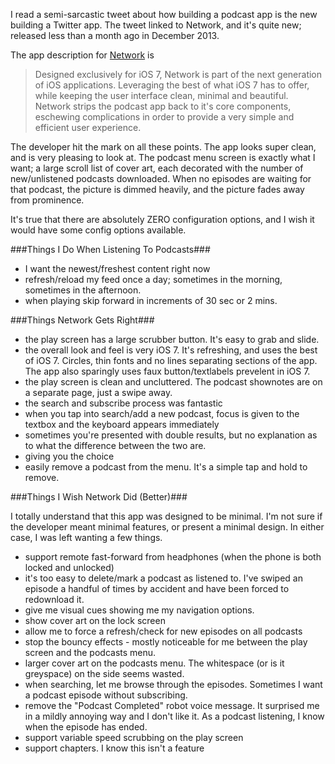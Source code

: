 <!--{PublishedOn:"",Title:"Network Podcast App Review",Intro:"A new podcast app showed up for iPhone and iOS 7. I'm a big podcast listener. Here's my review of this app that's not yet a month old."}-->

I read a semi-sarcastic tweet about how building a podcast app is the new building a Twitter app. The tweet linked to Network, and it's quite new; released less than a month ago in December 2013.

The app description for [Network](http://networkapp.net) is

> Designed exclusively for iOS 7, Network is part of the next generation of iOS applications. Leveraging the best of what iOS 7 has to offer, while keeping the user interface clean, minimal and beautiful. Network strips the podcast app back to it's core components, eschewing complications in order to provide a very simple and efficient user experience.

The developer hit the mark on all these points. The app looks super clean, and is very pleasing to look at. The podcast menu screen is exactly what I want; a large scroll list of cover art, each decorated with the number of new/unlistened podcasts downloaded. When no episodes are waiting for that podcast, the picture is dimmed heavily, and the picture fades away from prominence.

It's true that there are absolutely ZERO configuration options, and I wish it would have some config options available.

###Things I Do When Listening To Podcasts###

* I want the newest/freshest content right now
* refresh/reload my feed once a day; sometimes in the morning, sometimes in the afternoon.
* when playing skip forward in increments of 30 sec or 2 mins.

###Things Network Gets Right###
* the play screen has a large scrubber button. It's easy to grab and slide.
* the overall look and feel is very iOS 7. It's refreshing, and uses the best of iOS 7. Circles, thin fonts and no lines separating sections of the app. The app also sparingly uses faux button/textlabels prevelent in iOS 7.
* the play screen is clean and uncluttered. The podcast shownotes are on a separate page, just a swipe away.
* the search and subscribe process was fantastic
* when you tap into search/add a new podcast, focus is given to the textbox and the keyboard appears immediately
* sometimes you're presented with double results, but no explanation as to what the difference between the two are.
* giving you the choice
* easily remove a podcast from the menu. It's a simple tap and hold to remove.

###Things I Wish Network Did (Better)###

I totally understand that this app was designed to be minimal. I'm not sure if the developer meant minimal features, or present a minimal design. In either case, I was left wanting a few things.

* support remote fast-forward from headphones (when the phone is both locked and unlocked)
* it's too easy to delete/mark a podcast as listened to. I've swiped an episode a handful of times by accident and have been forced to redownload it.
* give me visual cues showing me my navigation options.
* show cover art on the lock screen
* allow me to force a refresh/check for new episodes on all podcasts 
* stop the bouncy effects - mostly noticeable for me between the play screen and the podcasts menu.
* larger cover art on the podcasts menu. The whitespace (or is it greyspace) on the side seems wasted.
* when searching, let me browse through the episodes. Sometimes I want a podcast episode without subscribing.
* remove the "Podcast Completed" robot voice message. It surprised me in a mildly annoying way and I don't like it. As a podcast listening, I know when the episode has ended.
* support variable speed scrubbing on the play screen
* support chapters. I know this isn't a feature
